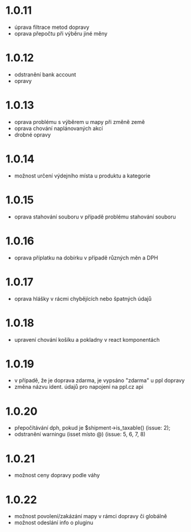 # 1.0.11
- úprava filtrace metod dopravy
- oprava přepočtu při výběru jiné měny
# 1.0.12
- odstranění bank account
- opravy
# 1.0.13
- oprava problému s výběrem u mapy při změně země
- oprava chování naplánovaných akcí
- drobné opravy
# 1.0.14
- možnost určení výdejního místa u produktu a kategorie
# 1.0.15
- oprava stahování souboru v případě problému stahování souboru
# 1.0.16
- oprava příplatku na dobírku v případě různých měn a DPH
# 1.0.17
- oprava hlášky v rácmi chybějících nebo špatných údajů
# 1.0.18
- upravení chování košíku a pokladny v react komponentách
# 1.0.19
- v případě, že je doprava zdarma, je vypsáno "zdarma" u ppl dopravy
- změna názvu ident. údajů pro napojení na ppl.cz api
# 1.0.20
- přepočítávání dph, pokud je $shipment->is_taxable() (issue: 2);
- odstranění warningu (isset místo @) (issue: 5, 6, 7, 8)
# 1.0.21
- možnost ceny dopravy podle váhy
# 1.0.22
- možnost povolení/zakázání mapy v rámci dopravy či globálně
- možnost odeslání info o pluginu